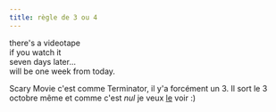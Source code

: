 ```yaml
---
title: règle de 3 ou 4
---
```


there's a videotape  
if you watch it  
seven days later...  
will be one week from today.

Scary Movie c'est comme Terminator, il y'a forcément un 3. Il sort le 3
octobre même et comme c'est _nul_ je veux
[le](http://www.apple.com/trailers/miramax/scary_movie_3/) voir :)

